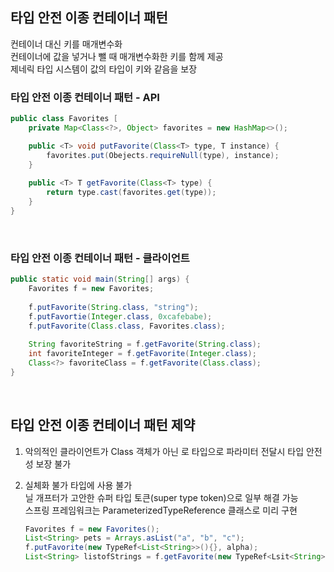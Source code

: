 ## 타입 안전 이종 컨테이너 패턴
컨테이너 대신 키를 매개변수화  
컨테이너에 값을 넣거나 뺄 때 매개변수화한 키를 함께 제공  
제네릭 타입 시스템이 값의 타입이 키와 같음을 보장  
    
### 타입 안전 이종 컨테이너 패턴 - API
````java
public class Favorites [
    private Map<Class<?>, Object> favorites = new HashMap<>();

    public <T> void putFavorite(Class<T> type, T instance) {
        favorites.put(Obejects.requireNull(type), instance);
    }
    
    public <T> T getFavorite(Class<T> type) {
        return type.cast(favorites.get(type));
    }
}
````

<br>

### 타입 안전 이종 컨테이너 패턴 - 클라이언트
````java
public static void main(String[] args) {
    Favorites f = new Favorites;
    
    f.putFavorite(String.class, "string");
    f.putFavortie(Integer.class, 0xcafebabe);
    f.putFavorite(Class.class, Favorites.class);
    
    String favoriteString = f.getFavorite(String.class);
    int favoriteInteger = f.getFavorite(Integer.class);
    Class<?> favoriteClass = f.getFavorite(Class.class);
}
````

<br>

## 타입 안전 이종 컨테이너 패턴 제약
1. 악의적인 클라이언트가 Class 객체가 아닌 로 타입으로 파라미터 전달시 타입 안전성 보장 불가  
2. 실체화 불가 타입에 사용 불가  
    닐 개프터가 고안한 슈퍼 타입 토큰(super type token)으로 일부 해결 가능  
    스프링 프레임워크는 ParameterizedTypeReference 클래스로 미리 구현  

    ````java
    Favorites f = new Favorites();
    List<String> pets = Arrays.asList("a", "b", "c");
    f.putFavorite(new TypeRef<List<String>>(){}, alpha);
    List<String> listofStrings = f.getFavorite(new TypeRef<Lsit<String>>(){});
    ````

<br>
